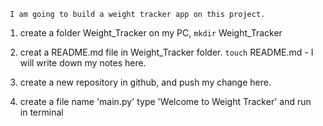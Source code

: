 ` I am going to build a weight tracker app on this project.`

1. create a folder Weight_Tracker on my PC, `mkdir` Weight_Tracker

2. creat a README.md file in Weight_Tracker folder. `touch` README.md - I will write down my notes here.

3. create a new repository in github, and push my change here.



4. create a file name 'main.py' type 'Welcome to Weight Tracker' and run in terminal

